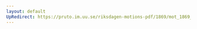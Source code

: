 ```yaml
---
layout: default
UpRedirect: https://pruto.im.uu.se/riksdagen-motions-pdf/1869/mot_1869__ak__72/mot_1869__ak__72-002.pdf
---
```

